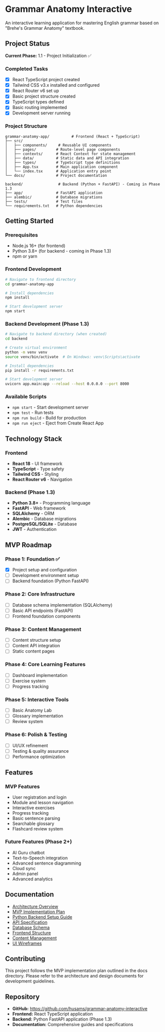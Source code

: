 # Grammar Anatomy Interactive

An interactive learning application for mastering English grammar based on "Brehe's Grammar Anatomy" textbook.

## Project Status

**Current Phase:** 1.1 - Project Initialization ✅

### Completed Tasks
- [x] React TypeScript project created
- [x] Tailwind CSS v3.x installed and configured
- [x] React Router v6 set up
- [x] Basic project structure created
- [x] TypeScript types defined
- [x] Basic routing implemented
- [x] Development server running

### Project Structure
```
grammar-anatomy-app/          # Frontend (React + TypeScript)
├── src/
│   ├── components/     # Reusable UI components
│   ├── pages/         # Route-level page components
│   ├── contexts/      # React Context for state management
│   ├── data/          # Static data and API integration
│   ├── types/         # TypeScript type definitions
│   ├── App.tsx        # Main application component
│   └── index.tsx      # Application entry point
└── docs/              # Project documentation

backend/                # Backend (Python + FastAPI) - Coming in Phase 1.3
├── app/               # FastAPI application
├── alembic/           # Database migrations
├── tests/             # Test files
└── requirements.txt   # Python dependencies
```

## Getting Started

### Prerequisites
- Node.js 16+ (for frontend)
- Python 3.8+ (for backend - coming in Phase 1.3)
- npm or yarn

### Frontend Development
```bash
# Navigate to frontend directory
cd grammar-anatomy-app

# Install dependencies
npm install

# Start development server
npm start
```

### Backend Development (Phase 1.3)
```bash
# Navigate to backend directory (when created)
cd backend

# Create virtual environment
python -m venv venv
source venv/bin/activate  # On Windows: venv\Scripts\activate

# Install dependencies
pip install -r requirements.txt

# Start development server
uvicorn app.main:app --reload --host 0.0.0.0 --port 8000
```

### Available Scripts
- `npm start` - Start development server
- `npm test` - Run tests
- `npm run build` - Build for production
- `npm run eject` - Eject from Create React App

## Technology Stack

### Frontend
- **React 18** - UI framework
- **TypeScript** - Type safety
- **Tailwind CSS** - Styling
- **React Router v6** - Navigation

### Backend (Phase 1.3)
- **Python 3.8+** - Programming language
- **FastAPI** - Web framework
- **SQLAlchemy** - ORM
- **Alembic** - Database migrations
- **PostgreSQL/SQLite** - Database
- **JWT** - Authentication

## MVP Roadmap

### Phase 1: Foundation ✅
- [x] Project setup and configuration
- [ ] Development environment setup
- [ ] Backend foundation (Python FastAPI)

### Phase 2: Core Infrastructure
- [ ] Database schema implementation (SQLAlchemy)
- [ ] Basic API endpoints (FastAPI)
- [ ] Frontend foundation components

### Phase 3: Content Management
- [ ] Content structure setup
- [ ] Content API integration
- [ ] Static content pages

### Phase 4: Core Learning Features
- [ ] Dashboard implementation
- [ ] Exercise system
- [ ] Progress tracking

### Phase 5: Interactive Tools
- [ ] Basic Anatomy Lab
- [ ] Glossary implementation
- [ ] Review system

### Phase 6: Polish & Testing
- [ ] UI/UX refinement
- [ ] Testing & quality assurance
- [ ] Performance optimization

## Features

### MVP Features
- User registration and login
- Module and lesson navigation
- Interactive exercises
- Progress tracking
- Basic sentence parsing
- Searchable glossary
- Flashcard review system

### Future Features (Phase 2+)
- AI Guru chatbot
- Text-to-Speech integration
- Advanced sentence diagramming
- Cloud sync
- Admin panel
- Advanced analytics

## Documentation

- [Architecture Overview](docs/architecture.md)
- [MVP Implementation Plan](docs/mvp-implementation-plan.md)
- [Python Backend Setup Guide](docs/python-backend-setup.md)
- [API Specification](docs/api-spec.md)
- [Database Schema](docs/database-schema.md)
- [Frontend Structure](docs/frontend-structure.md)
- [Content Management](docs/content-management.md)
- [UI Wireframes](docs/ui-wireframes.md)

## Contributing

This project follows the MVP implementation plan outlined in the docs directory. Please refer to the architecture and design documents for development guidelines.

## Repository

- **GitHub:** https://github.com/husams/grammar-anatomy-interactive
- **Frontend:** React TypeScript application
- **Backend:** Python FastAPI application (Phase 1.3)
- **Documentation:** Comprehensive guides and specifications
